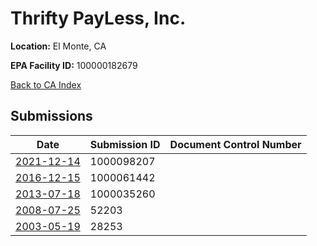 # Thrifty PayLess, Inc.

**Location:** El Monte, CA

**EPA Facility ID:** 100000182679

[Back to CA Index](../../index.md)

## Submissions

| Date | Submission ID | Document Control Number |
|------|--------------|-------------------------|
| [2021-12-14](submissions/1000098207.md) | 1000098207 |  |
| [2016-12-15](submissions/1000061442.md) | 1000061442 |  |
| [2013-07-18](submissions/1000035260.md) | 1000035260 |  |
| [2008-07-25](submissions/52203.md) | 52203 |  |
| [2003-05-19](submissions/28253.md) | 28253 |  |
